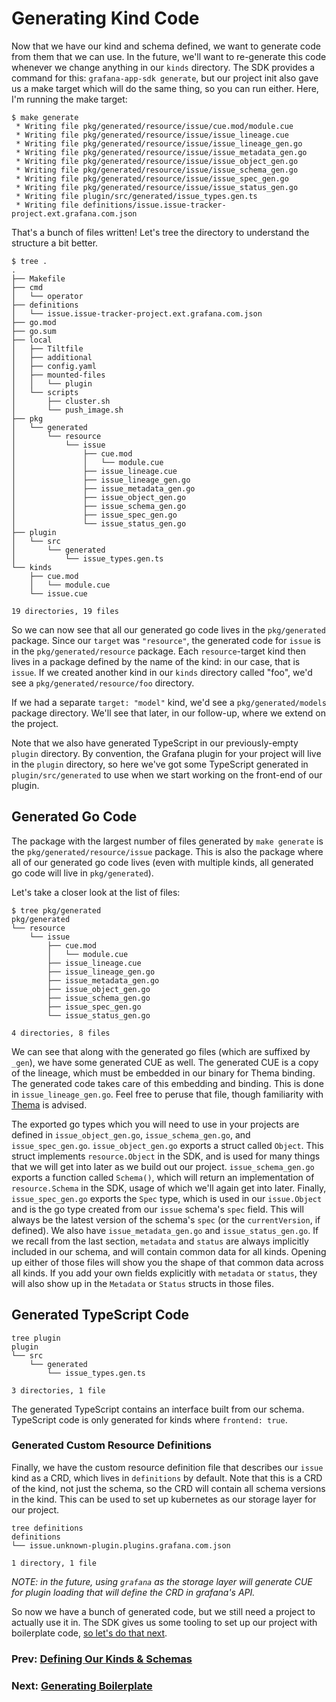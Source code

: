 # Generating Kind Code

Now that we have our kind and schema defined, we want to generate code from them that we can use. In the future, we'll want to re-generate this code whenever we change anything in our `kinds` directory. The SDK provides a command for this: `grafana-app-sdk generate`, but our project init also gave us a make target which will do the same thing, so you can run either. Here, I'm running the make target:
```shell
$ make generate
 * Writing file pkg/generated/resource/issue/cue.mod/module.cue
 * Writing file pkg/generated/resource/issue/issue_lineage.cue
 * Writing file pkg/generated/resource/issue/issue_lineage_gen.go
 * Writing file pkg/generated/resource/issue/issue_metadata_gen.go
 * Writing file pkg/generated/resource/issue/issue_object_gen.go
 * Writing file pkg/generated/resource/issue/issue_schema_gen.go
 * Writing file pkg/generated/resource/issue/issue_spec_gen.go
 * Writing file pkg/generated/resource/issue/issue_status_gen.go
 * Writing file plugin/src/generated/issue_types.gen.ts
 * Writing file definitions/issue.issue-tracker-project.ext.grafana.com.json
```
That's a bunch of files written! Let's tree the directory to understand the structure a bit better.
```shell
$ tree .
.
├── Makefile
├── cmd
│   └── operator
├── definitions
│   └── issue.issue-tracker-project.ext.grafana.com.json
├── go.mod
├── go.sum
├── local
│   ├── Tiltfile
│   ├── additional
│   ├── config.yaml
│   ├── mounted-files
│   │   └── plugin
│   └── scripts
│       ├── cluster.sh
│       └── push_image.sh
├── pkg
│   └── generated
│       └── resource
│           └── issue
│               ├── cue.mod
│               │   └── module.cue
│               ├── issue_lineage.cue
│               ├── issue_lineage_gen.go
│               ├── issue_metadata_gen.go
│               ├── issue_object_gen.go
│               ├── issue_schema_gen.go
│               ├── issue_spec_gen.go
│               └── issue_status_gen.go
├── plugin
│   └── src
│       └── generated
│           └── issue_types.gen.ts
└── kinds
    ├── cue.mod
    │   └── module.cue
    └── issue.cue

19 directories, 19 files
```

So we can now see that all our generated go code lives in the `pkg/generated` package. Since our `target` was `"resource"`, the generated code for `issue` is in the `pkg/generated/resource` package. 
Each `resource`-target kind then lives in a package defined by the name of the kind: in our case, that is `issue`. If we created another kind in our `kinds` directory called "foo", we'd see a `pkg/generated/resource/foo` directory.

If we had a separate `target: "model"` kind, we'd see a `pkg/generated/models` package directory. We'll see that later, in our follow-up, where we extend on the project.

Note that we also have generated TypeScript in our previously-empty `plugin` directory. By convention, the Grafana plugin for your project will live in the `plugin` directory, so here we've got some TypeScript generated in `plugin/src/generated` to use when we start working on the front-end of our plugin.

## Generated Go Code

The package with the largest number of files generated by `make generate` is the `pkg/generated/resource/issue` package. 
This is also the package where all of our generated go code lives (even with multiple kinds, all generated go code will live in `pkg/generated`). 

Let's take a closer look at the list of files:
```shell
$ tree pkg/generated
pkg/generated
└── resource
    └── issue
        ├── cue.mod
        │   └── module.cue
        ├── issue_lineage.cue
        ├── issue_lineage_gen.go
        ├── issue_metadata_gen.go
        ├── issue_object_gen.go
        ├── issue_schema_gen.go
        ├── issue_spec_gen.go
        └── issue_status_gen.go

4 directories, 8 files
```

We can see that along with the generated go files (which are suffixed by `_gen`), we have some generated CUE as well. 
The generated CUE is a copy of the lineage, which must be embedded in our binary for Thema binding. 
The generated code takes care of this embedding and binding. This is done in `issue_lineage_gen.go`. 
Feel free to peruse that file, though familiarity with [Thema](https://github.com/grafana/thema) is advised. 

The exported go types which you will need to use in your projects are defined in `issue_object_gen.go`, `issue_schema_gen.go`, and `issue_spec_gen.go`. 
`issue_object_gen.go` exports a struct called `Object`. This struct implements `resource.Object` in the SDK, and is used for many things that we will get into later as we build out our project. 
`issue_schema_gen.go` exports a function called `Schema()`, which will return an implementation of `resource.Schema` in the SDK, usage of which we'll again get into later. 
Finally, `issue_spec_gen.go` exports the `Spec` type, which is used in our `issue.Object` and is the go type created from our `issue` schema's `spec` field. 
This will always be the latest version of the schema's `spec` (or the `currentVersion`, if defined). 
We also have `issue_metadata_gen.go` and `issue_status_gen.go`. If we recall from the last section, `metadata` and `status` 
are always implicitly included in our schema, and will contain common data for all kinds. 
Opening up either of those files will show you the shape of that common data across all kinds. If you add your own fields explicitly 
with `metadata` or `status`, they will also show up in the `Metadata` or `Status` structs in those files.

## Generated TypeScript Code

```shell
tree plugin
plugin
└── src
    └── generated
        └── issue_types.gen.ts

3 directories, 1 file
```

The generated TypeScript contains an interface built from our schema. TypeScript code is only generated for kinds where `frontend: true`.

### Generated Custom Resource Definitions

Finally, we have the custom resource definition file that describes our `issue` kind as a CRD, which lives in `definitions` by default. 
Note that this is a CRD of the kind, not just the schema, so the CRD will contain all schema versions in the kind. 
This can be used to set up kubernetes as our storage layer for our project.

```shell
tree definitions
definitions
└── issue.unknown-plugin.plugins.grafana.com.json

1 directory, 1 file
```

_NOTE: in the future, using `grafana` as the storage layer will generate CUE for plugin loading that will define the CRD in grafana's API._

So now we have a bunch of generated code, but we still need a project to actually use it in. 
The SDK gives us some tooling to set up our project with boilerplate code, [so let's do that next](04-boilerplate.md).

### Prev: [Defining Our Kinds & Schemas](02-defining-our-kinds.md)
### Next: [Generating Boilerplate](04-boilerplate.md)